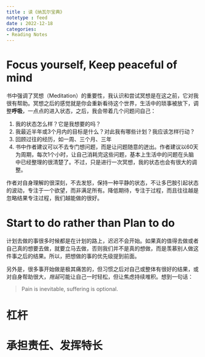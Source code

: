 ```yaml
---
title : 读《纳瓦尔宝典》
notetype : feed
date : 2022-12-18
categories: 
- Reading Notes
---
```


# Focus yourself, Keep peaceful of mind

书中强调了冥想（Meditation）的重要性，我认识和尝试冥想是在这之前，它对我很有帮助。冥想之后的感觉就是你会重新看待这个世界，生活中的琐事被放下，调整**呼吸**，一点点的进入状态，之后，我会带着几个问题问自己：
1. 我的状态怎么样？它是我想要的吗？
2. 我最近半年或3个月内的目标是什么？对此我有哪些计划？我应该怎样行动？
3. 回顾过往的经历，如一周、三个月、三年
4. 书中作者建议可以不去专门想问题，而是让问题随意的迸出。作者建议以60天为周期，每次1个小时，让自己消耗完这些问题，基本上生活中的问题在头脑中已经整理的很清楚了。不过，只是进行一次冥想，我的状态也会有很大的调整。

作者对自身理解的很深刻，不去发怒，保持一种平静的状态，不让多巴胺引起状态的波动，专注于一个欲望，而非满足所有。降低期待，专注于过程，而且往往越是忽略结果专注过程，我们越能做的很好。

# Start to do rather than Plan to do

计划去做的事很多时候都是在计划的路上，迟迟不会开始。如果真的值得去做或者自己真的想要去做，就要立马去做，否则我们并不是真的想做，而是羡慕别人做这件事之后的结果。所以，把想做的事的优先级提到前面。

另外是，很多事开始做是极其痛苦的，但习惯之后对自己或整体有很好的结果，或对自身帮助很大，*拖延*可能让自己一时轻松，但让焦虑持续堆积。想到一句话：

> Pain is inevitable, suffering is optional.

# 杠杆



# 承担责任、发挥特长